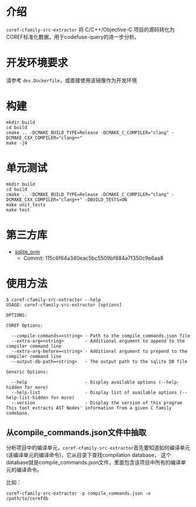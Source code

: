 # 介绍
`coref-cfamily-src-extractor` 将 C/C++/Objective-C 项目的源码转化为COREF标准化数据，用于codefuse-query的进一步分析。

# 开发环境要求
请参考 `dev.Dockerfile`，或直接使用该镜像作为开发环境

# 构建
```shell
mkdir build
cd build
cmake .. -DCMAKE_BUILD_TYPE=Release -DCMAKE_C_COMPILER="clang" -DCMAKE_CXX_COMPILER="clang++"
make -j4
```

# 单元测试
```shell
mkdir build
cd build
cmake .. -DCMAKE_BUILD_TYPE=Release -DCMAKE_C_COMPILER="clang" -DCMAKE_CXX_COMPILER="clang++" -DBUILD_TESTS=ON
make unit_tests
make test
```

# 第三方库
- [sqlite_orm](https://github.com/fnc12/sqlite_orm)
  - Commit: 115c6f64a340eac5bc5509bf884a7f350c9e6aa8

# 使用方法
```shell
$ coref-cfamily-src-extractor --help
USAGE: coref-cfamily-src-extractor [options]

OPTIONS:

COREF Options:

  --compile-commands=<string> - Path to the compile_commands.json file
  --extra-arg=<string>        - Additional argument to append to the compiler command line
  --extra-arg-before=<string> - Additional argument to prepend to the compiler command line
  --output-db-path=<string>   - The output path to the sqlite DB file

Generic Options:

  --help                      - Display available options (--help-hidden for more)
  --help-list                 - Display list of available options (--help-list-hidden for more)
  --version                   - Display the version of this program
This tool extracts AST Nodes' information from a given C family codebase.
```

## 从compile_commands.json文件中抽取
分析项目中的编译单元，`coref-cfamily-src-extractor`首先要知道如何编译单元(该编译单元的编译命令)，它从目录下查找compilation database，
这个database就是compile_commands.json文件，里面包含该项目中所有的编译单元的编译命令。

比如：
```shell
coref-cfamily-src-extractor -p compile_commands.json -o /path/to/corefdb
```
